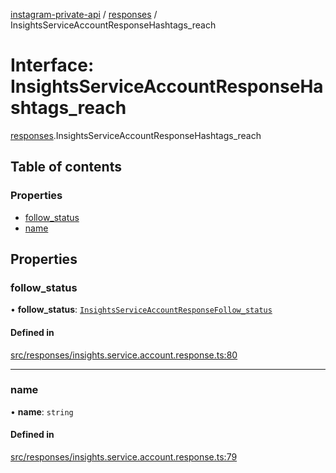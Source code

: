[instagram-private-api](../../README.md) / [responses](../../modules/responses.md) / InsightsServiceAccountResponseHashtags_reach

# Interface: InsightsServiceAccountResponseHashtags\_reach

[responses](../../modules/responses.md).InsightsServiceAccountResponseHashtags_reach

## Table of contents

### Properties

- [follow\_status](InsightsServiceAccountResponseHashtags_reach.md#follow_status)
- [name](InsightsServiceAccountResponseHashtags_reach.md#name)

## Properties

### follow\_status

• **follow\_status**: [`InsightsServiceAccountResponseFollow_status`](InsightsServiceAccountResponseFollow_status.md)

#### Defined in

[src/responses/insights.service.account.response.ts:80](https://github.com/Nerixyz/instagram-private-api/blob/b3351b9/src/responses/insights.service.account.response.ts#L80)

___

### name

• **name**: `string`

#### Defined in

[src/responses/insights.service.account.response.ts:79](https://github.com/Nerixyz/instagram-private-api/blob/b3351b9/src/responses/insights.service.account.response.ts#L79)
